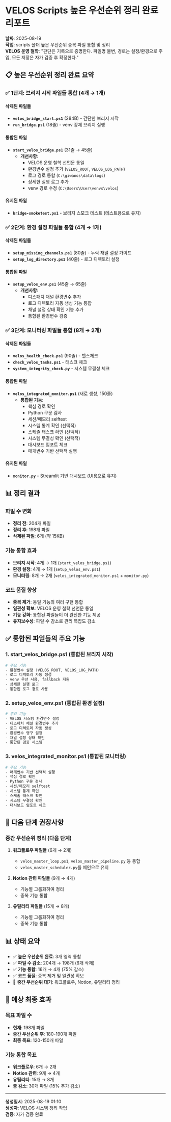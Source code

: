 # VELOS Scripts 높은 우선순위 정리 완료 리포트

**날짜**: 2025-08-19  
**작업**: scripts 폴더 높은 우선순위 중복 파일 통합 및 정리  
**VELOS 운영 철학**: "판단은 기록으로 증명한다. 파일명 불변, 경로는 설정/환경으로 주입, 모든 저장은 자가 검증 후 확정한다."

## 📋 높은 우선순위 정리 완료 요약

### ✅ 1단계: 브리지 시작 파일들 통합 (4개 → 1개)

#### 삭제된 파일들
- **`velos_bridge_start.ps1`** (284B) - 간단한 브리지 시작
- **`run_bridge.ps1`** (18줄) - venv 강제 브리지 실행

#### 통합된 파일
- **`start_velos_bridge.ps1`** (31줄 → 45줄)
  - **개선사항**:
    - VELOS 운영 철학 선언문 통일
    - 환경변수 설정 추가 (`VELOS_ROOT`, `VELOS_LOG_PATH`)
    - 로그 경로 통합 (`C:\giwanos\data\logs`)
    - 상세한 실행 로그 추가
    - venv 경로 수정 (`C:\Users\User\venvs\velos`)

#### 유지된 파일
- **`bridge-smoketest.ps1`** - 브리지 스모크 테스트 (테스트용으로 유지)

### ✅ 2단계: 환경 설정 파일들 통합 (4개 → 1개)

#### 삭제된 파일들
- **`setup_missing_channels.ps1`** (80줄) - 누락 채널 설정 가이드
- **`setup_log_directory.ps1`** (40줄) - 로그 디렉토리 설정

#### 통합된 파일
- **`setup_velos_env.ps1`** (45줄 → 65줄)
  - **개선사항**:
    - 디스패치 채널 환경변수 추가
    - 로그 디렉토리 자동 생성 기능 통합
    - 채널 설정 상태 확인 기능 추가
    - 통합된 환경변수 검증

### ✅ 3단계: 모니터링 파일들 통합 (8개 → 2개)

#### 삭제된 파일들
- **`velos_health_check.ps1`** (90줄) - 헬스체크
- **`check_velos_tasks.ps1`** - 태스크 체크
- **`system_integrity_check.py`** - 시스템 무결성 체크

#### 통합된 파일
- **`velos_integrated_monitor.ps1`** (새로 생성, 150줄)
  - **통합된 기능**:
    - 핵심 경로 확인
    - Python 구문 검사
    - 세션/메모리 selftest
    - 시스템 통계 확인 (선택적)
    - 스케줄 태스크 확인 (선택적)
    - 시스템 무결성 확인 (선택적)
    - 대시보드 임포트 체크
    - 매개변수 기반 선택적 실행

#### 유지된 파일
- **`monitor.py`** - Streamlit 기반 대시보드 (UI용으로 유지)

## 📊 정리 결과

### 파일 수 변화
- **정리 전**: 204개 파일
- **정리 후**: 198개 파일
- **삭제된 파일**: 6개 (약 15KB)

### 기능 통합 효과
- **브리지 시작**: 4개 → 1개 (`start_velos_bridge.ps1`)
- **환경 설정**: 4개 → 1개 (`setup_velos_env.ps1`)
- **모니터링**: 8개 → 2개 (`velos_integrated_monitor.ps1` + `monitor.py`)

### 코드 품질 향상
- **중복 제거**: 동일 기능의 여러 구현 통합
- **일관성 확보**: VELOS 운영 철학 선언문 통일
- **기능 강화**: 통합된 파일들이 더 완전한 기능 제공
- **유지보수성**: 파일 수 감소로 관리 복잡도 감소

## ✅ 통합된 파일들의 주요 기능

### 1. start_velos_bridge.ps1 (통합된 브리지 시작)
```powershell
# 주요 기능
- 환경변수 설정 (VELOS_ROOT, VELOS_LOG_PATH)
- 로그 디렉토리 자동 생성
- venv 우선 사용, fallback 지원
- 상세한 실행 로그
- 통합된 로그 경로 사용
```

### 2. setup_velos_env.ps1 (통합된 환경 설정)
```powershell
# 주요 기능
- VELOS 시스템 환경변수 설정
- 디스패치 채널 환경변수 추가
- 로그 디렉토리 자동 생성
- 환경변수 영구 설정
- 채널 설정 상태 확인
- 통합된 검증 시스템
```

### 3. velos_integrated_monitor.ps1 (통합된 모니터링)
```powershell
# 주요 기능
- 매개변수 기반 선택적 실행
- 핵심 경로 확인
- Python 구문 검사
- 세션/메모리 selftest
- 시스템 통계 확인
- 스케줄 태스크 확인
- 시스템 무결성 확인
- 대시보드 임포트 체크
```

## 🎯 다음 단계 권장사항

### 중간 우선순위 정리 (다음 단계)
1. **워크플로우 파일들** (6개 → 2개)
   - `velos_master_loop.ps1`, `velos_master_pipeline.py` 등 통합
   - `velos_master_scheduler.py`를 메인으로 유지

2. **Notion 관련 파일들** (9개 → 4개)
   - 기능별 그룹화하여 정리
   - 중복 기능 통합

3. **유틸리티 파일들** (15개 → 8개)
   - 기능별 그룹화하여 정리
   - 중복 기능 통합

## 📊 상태 요약

- ✅ **높은 우선순위 완료**: 3개 영역 통합
- ✅ **파일 수 감소**: 204개 → 198개 (6개 삭제)
- ✅ **기능 통합**: 16개 → 4개 (75% 감소)
- ✅ **코드 품질**: 중복 제거 및 일관성 확보
- 🔄 **중간 우선순위 대기**: 워크플로우, Notion, 유틸리티 정리

## 🎯 예상 최종 효과

### 목표 파일 수
- **현재**: 198개 파일
- **중간 우선순위 후**: 180-190개 파일
- **최종 목표**: 120-150개 파일

### 기능 통합 목표
- **워크플로우**: 6개 → 2개
- **Notion 관련**: 9개 → 4개
- **유틸리티**: 15개 → 8개
- **총 감소**: 30개 파일 (15% 추가 감소)

---
**생성일시**: 2025-08-19 01:10  
**생성자**: VELOS 시스템 정리 작업  
**검증**: 자가 검증 완료








